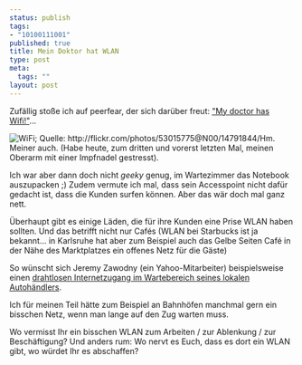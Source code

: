 ```yaml
--- 
status: publish
tags: 
- "10100111001"
published: true
title: Mein Doktor hat WLAN
type: post
meta: 
  tags: ""
layout: post
---
```

Zufällig stoße ich auf peerfear, der sich darüber freut: <a href="http://peerfear.typepad.com/blog/2005/05/my_doctor_has_w.html">"My doctor has Wifi!"</a>...

<img src="http://photos9.flickr.com/14791844_5fd32fd0cf_t.jpg" alt="WiFi; Quelle: http://flickr.com/photos/53015775@N00/14791844/" class="alignleft" />Hm. Meiner auch. (Habe heute, zum dritten und vorerst letzten Mal, meinen Oberarm mit einer Impfnadel gestresst).

Ich war aber dann doch nicht <em>geeky</em> genug, im Wartezimmer das Notebook auszupacken ;) Zudem vermute ich mal, dass sein Accesspoint nicht dafür gedacht ist, dass die Kunden surfen können. Aber das wär doch mal ganz nett.

Überhaupt gibt es einige Läden, die für ihre Kunden eine Prise WLAN haben sollten. <!--more-->Und das betrifft nicht nur Cafés (WLAN bei Starbucks ist ja bekannt... in Karlsruhe hat aber zum Beispiel auch das Gelbe Seiten Café in der Nähe des Marktplatzes ein offenes Netz für die Gäste)

So wünscht sich Jeremy Zawodny (ein Yahoo-Mitarbeiter) beispielsweise einen <a href="http://jeremy.zawodny.com/blog/archives/000617.html">drahtlosen Internetzugang im Wartebereich seines lokalen Autohändlers</a>.

Ich für meinen Teil hätte zum Beispiel an Bahnhöfen manchmal gern ein bisschen Netz, wenn man lange auf den Zug warten muss.

Wo vermisst Ihr ein bisschen WLAN zum Arbeiten / zur Ablenkung / zur Beschäftigung? Und anders rum: Wo nervt es Euch, dass es dort ein WLAN gibt, wo würdet Ihr es abschaffen?
